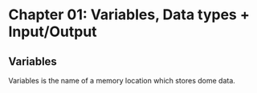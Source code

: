 # Chapter 01: Variables, Data types + Input/Output

## Variables

Variables is the name of a memory location which stores dome data.